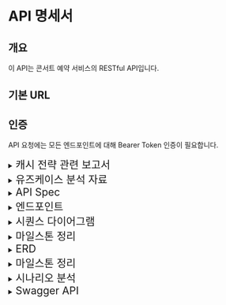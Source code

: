 # API 명세서

## 개요

이 API는 콘서트 예약 서비스의 RESTful API입니다.

## 기본 URL

<!-- `https://api.example.com/v1` -->

## 인증

API 요청에는 모든 엔드포인트에 대해 Bearer Token 인증이 필요합니다.

<details>
  <summary><span style="font-size: 1.5em;">캐시 전략 관련 보고서</span></summary>

### 캐시 전략 분석

#### 1. 캐싱이란 \*nest.js 공식문서 발췌

    - 캐싱은 앱의 성능을 향상시킬 수 있는 훌륭하면서도 간단한 테크닉 입니다.
    - 캐싱은 고성능 데이터 액세스를 제공하는 임시 데이터 저장소 역할을 합니다.

#### 2. 캐싱의 필요성

    (1) DB I/O 를 줄인다.
    (2) 응답시간을 단축시킨다.
      - 현재 API 중 가장 DB I/O가 빈번하게 일어날 것 같은 API -> 콘서트 조회 API

#### 3. 콘서트 조회 API

    - API 조회 되는 시점에서 Cache 생성
    - 콘서트 및 상세내용이 수정 되는 시점에서 Cache 폭파
    - API 조회 시 Cache 확인, Cache가 존재하지 않는 경우 신규 Cache 보여주기

#### 개발된 API 중 콘서트 조회 API만 선택한 이유

    1. 고려된 API는 총 3가지
      1) 콘서트 조회
      2) 유저 데이터 조회
        - 현업에서 유저 정보의 경우 userName이나 세션 ID같은 부분을 암호화로 FE에 제공하는 것으로 이해
      3) 대기열
        - 대기열을 redis로 변경했기 때문에 캐싱을 하는 것은 의미 없는 짓이라고 생각함.

</details>

<details>
  <summary><span style="font-size: 1.5em;">유즈케이스 분석 자료</span></summary>

### 유즈케이스 분석

- 유저 대기열 토큰 발급

  - 문제 : 다수의 유저가 동시에 대기열 토큰을 요청할 경우, 동일한 대기 순서가 부여되거나 데이터 충돌이 발생할 수 있습니다.
  - 해결 : 대기열의 경우 분산환경, 데이터 일관성, 성능 유지를 위해 Redis의 Simple lock를 고려했습니다.
  - 추가 : Redis 서버 에러를 고려해야 한다는 생각도 하는중입니다.

- 좌석 예약 요청

  - 문제 : 동일한 좌석에 대해 다수의 유저가 동시에 예약 요청을 할 경우, 두 명 이상의 유저에게 동일한 좌석이 임시 예약 상태로 제공될 수 있습니다.
  - 해결 : 충돌 빈도가 토큰 발급 보다 상대적으로 낮다고 생각, 낙관락 + 재시도를 통해 최적화를 진행하는 것 고려했습니다.

- 결제 API
  - 문제 : 동일한 좌석에 대해 다수의 유저가 결제 요청을 할 경우, 두 명 이상의 유저에게 동일한 좌석이 결제 완료 상태로 배정될 수 있습니다.
  - 해결 : 결제의 경우 데이터 일관성을 보장 하기 위해 비관락을 고려했습니다.

</details>

<details>
  <summary><span style="font-size: 1.5em;">API Spec</span></summary>

### 유저 토큰 발급 API

- 로그인
- 로그아웃
- 유저 조회
- 유저 전체 조회
<!-- - 토큰 발급 -->

### 예약 가능 날짜 / 좌석 API

- 콘서트 조회
- 콘서트 등록
- 콘서트 삭제
- 예약 가능 날짜 조회
- 예약 가능 날짜 별 좌석 조회

### 좌석 예약 요청 API

- 예약 가능 날짜 별 좌석 예약
- 좌석 예약 취소 요청

### 잔액 충전 / 조회 API

- 잔액 조회
- 잔액 충전

### 결제 API

- 결제 요청
</details>

<details>
  <summary><span style="font-size: 1.5em;">엔드포인트</span></summary>

### 유저 토큰 발급 API

#### 로그인

##### EndPoint

- **URL**: `/login`
- **Method**: `POST`
- **Description**: 로그인 기능

##### Request

- **Headers**:
  - `Authorization`: `Bearer {token}`
  - `Content-Type`: `application/json`
- **Body**:
  ```json
  {
    "userId": "string",
    "password": "string"
  }
  ```

##### Response

- **Success(201)**:
  ```json
  {
    "userId": "string",
    "token": "jwt토큰"
  }
  ```
- **Error(400)**:
  ```json
  {
    "error": "400",
    "message": "Invalid input data"
  }
  ```

##### Error

- 400 : 잘못된 요청
- 401 : 인증 실패
- 403 : 접근 권한 없음
- 404 : 리소스 없음
- 500 : 서버 오류

#### 로그아웃

##### EndPoint

- **URL**: `/logout`
- **Method**: `POST`
- **Description**: 로그아웃 기능

##### Request

- **Headers**:
  - `Authorization`: `Bearer {token}`
  - `Content-Type`: `application/json`
- **Body**:
  ```json
  {
    "userId": "string"
  }
  ```

##### Response

- **Success(201)**:
  ```json
  {
    "token": null
  }
  ```

#### 유저 조회

##### EndPoint

- **URL**: `/getUserInfo`
- **Method**: `POST`
- **Description**: 특정 유저 조회

##### Request

- **Headers**:
  - `Authorization`: `Bearer {token}`
  - `Content-Type`: `application/json`
- **Body**:
  ```json
  {
    "userId": "string"
  }
  ```

##### Response

- **Success(201)**:
  ```json
  {
    "userId": "string",
    "userName": "string",
    "userEmail": "string",
    "token": "string"
  }
  ```
- **Error(404)**:
  ```json
  {
    "error": 404,
    "message": "Not found"
  }
  ```

#### 유저 전체 조회

##### EndPoint

- **URL**: `/getUserInfoAll`
- **Method**: `POST`
- **Description**: 전체 유저 조회

##### Request

- **Headers**:
  - `Authorization`: `Bearer {token}`
  - `Content-Type`: `application/json`
- **Body**:
  ```json
  {}
  ```

##### Response

- **Success(201)**:
  ```json
  [
    {
      "userId": "string",
      "userName": "string",
      "userEmail": "string",
      "token": "string"
    },
    {
      "userId": "string",
      "userName": "string",
      "userEmail": "string",
      "token": "string"
    },
    {
      "userId": "string",
      "userName": "string",
      "userEmail": "string",
      "token": "string"
    }
  ]
  ```
- **Error(404)**:
  ```json
  {
    "error": 404,
    "message": "Not found"
  }
  ```

<!-- #### 유저 토큰 발급

##### EndPoint

- **URL**: `/setToken`
- **Method**: `POST`
- **Description**: 토큰 발급

##### Request

- **Headers**:
  - `Authorization`: `Bearer {token}`
  - `Content-Type`: `application/json`
- **Body**:
  ```json
  {
    "userId": "string"
  }
  ```

##### Response

- **Success(201)**:
  ```json
  {
    "userId": "string",
    "token": "string"
  }
  ``` -->

### 예약 가능 날짜 / 좌석 API

#### 콘서트 조회

##### EndPoint

- **URL**: `/getConcert`
- **Method**: `POST`
- **Description**: 전체 콘서트를 조회

##### Request

- **Headers**:
  - `Authorization`: `Bearer {token}`
  - `Content-Type`: `application/json`
- **Body**:
  ```json
  {
    "concertName": "string"
  }
  ```

##### Response

- **Success(201)**:

  ```json
  [
    {
      "concertName" : "string",
      "concertOpenedDate" : "dateTime",
      "concertClosedDate" : "dateTime",
      "concertMaxCapacity" : number,
      "concertApplyCapacity" : number
    },
    {
      "concertName" : "string",
      "concertOpenedDate" : "dateTime",
      "concertClosedDate" : "dateTime",
      "concertMaxCapacity" : number,
      "concertApplyCapacity" : number
    }
  ]

  ```

- **Error(404)**:
  ```json
  {
    "error": "404",
    "message": "Not Found"
  }
  ```

#### 콘서트 등록

##### EndPoint

- **URL**: `/setConcert`
- **Method**: `POST`
- **Description**: 콘서트 등록

##### Request

- **Headers**:
  - `Authorization`: `Bearer {token}`
  - `Content-Type`: `application/json`
- **Body**:
  ```json
  {
    "concertName" : "string",
    "concertOpenedDate" : "dateTime",
    "concertClosedDate" : "dateTime",
    "concertMaxCapacity" : number
  }
  ```

##### Response

- **Success(201)**:

  ```json
  {
    "concertId": number,
    "concertName" : "string",
    "concertOpenedDate" : "dateTime",
    "concertClosedDate" : "dateTime",
    "concertMaxCapacity" : number,
    "concertApplyCapacity" : number
  }
  ```

#### 콘서트 삭제

##### EndPoint

- **URL**: `/delConcert`
- **Method**: `POST`
- **Description**: 콘서트 삭제

##### Request

- **Headers**:

  - `Authorization`: `Bearer {token}`
  - `Content-Type`: `application/json`

- **Body**:
  ```json
  {
    "concertName": "string",
    "concertOpenDate": "dateTime"
  }
  ```

##### Response

- **Success(201)**:

  ```json
  {
    "result" : boolean
  }
  ```

- **Error(404)**:
  ```json
  {
    "error": "404",
    "message": "Not Found"
  }
  ```

#### 예약 가능 날짜 조회

##### EndPoint

- **URL**: `/getConcertDate`
- **Method**: `POST`
- **Description**: 예약 가능 날짜 조회

##### Request

- **Headers**:

  - `Authorization`: `Bearer {token}`
  - `Content-Type`: `application/json`

- **Body**:
  ```json
  {
    "concertName": "string"
  }
  ```

##### Response

- **Success(201)**:

  ```json
  [
    {
      "concertName" : "string",
      "concertOpenedDate" : dateTime
    },
    {
      "concertName" : "string",
      "concertOpenedDate" : dateTime
    },
    {
      "concertName" : "string",
      "concertOpenedDate" : dateTime
    },
    {
      "concertName" : "string",
      "concertOpenedDate" : dateTime
    }
  ]
  ```

- **Error(404)**:
  ```json
  {
    "error": "404",
    "message": "Not Found"
  }
  ```

#### 예약 가능 날짜 별 좌석 조회

##### EndPoint

- **URL**: `/getConcertDateToCapacity`
- **Method**: `POST`
- **Description**: 예약 가능 날짜 별 좌석 조회

##### Request

- **Headers**:

  - `Authorization`: `Bearer {token}`
  - `Content-Type`: `application/json`

- **Body**:
  ```json
  {
    "concertName" : "string",
    "concertOpenedDate" : dateTime
  }
  ```

##### Response

- **Success(201)**:

  ```json
  [
    {
      "concertName" : "string",
      "concertOpenedDate" : dateTime,
      "concertSeatNumber" : [ number, number, number ]
    }
  ]
  ```

- **Error(404)**:
  ```json
  {
    "error": "404",
    "message": "Not Found"
  }
  ```

### 좌석 예약 요청 API

#### 예약 가능 날짜 별 좌석 예약

##### EndPoint

- **URL**: `/setConcertDateToCapacity`
- **Method**: `POST`
- **Description**: 예약 가능 날짜 별 좌석 예약

##### Request

- **Headers**:

  - `Authorization`: `Bearer {token}`
  - `Content-Type`: `application/json`

- **Body**:
  ```json
  {
    "concertname" : string,
    "concertOpenedDate" : dateTime,
    "concertSeatNumber" : number
  }
  ```

##### Response

- **Success(201)**:

  ```json
  {
    "result" : boolean
  }
  ```

- **Error(404)**:
  ```json
  {
    "error": "404",
    "message": "Not Found"
  }
  ```

#### 좌석 예약 취소 요청

##### EndPoint

- **URL**: `/delConcertDateToCapacity`
- **Method**: `POST`
- **Description**: 좌석 예약 취소 요청

##### Request

- **Headers**:

  - `Authorization`: `Bearer {token}`
  - `Content-Type`: `application/json`

- **Body**:
  ```json
  {
    "concertName" : string,
    "concertOpenedDate" : dateTime,
    "concertSeatNumber" : number
  }
  ```

##### Response

- **Success(201)**:

  ```json
  {
    "result": boolean
  }
  ```

- **Error(404)**:
  ```json
  {
    "error": "404",
    "message": "Not Found"
  }
  ```

### 잔액 충전 / 조회 API

#### 잔액 조회

##### EndPoint

- **URL**: `/getAmount`
- **Method**: `POST`
- **Description**: 잔액 조회

##### Request

- **Headers**:

  - `Authorization`: `Bearer {token}`
  - `Content-Type`: `application/json`

- **Body**:
  ```json
  {
    "userId": "string"
  }
  ```

##### Response

- **Success(201)**:

  ```json
  {
    "userId": "string",
    "userAmount": number
  }
  ```

#### 잔액 충전

##### EndPoint

- **URL**: `/setAmount`
- **Method**: `POST`
- **Description**: 잔액 충전

##### Request

- **Headers**:

  - `Authorization`: `Bearer {token}`
  - `Content-Type`: `application/json`

- **Body**:
  ```json
  {
    "userId" : "string",
    "chargeAmount" : number
  }
  ```

##### Response

- **Success(201)**:

  ```json
  {
    "userId": "string",
    "userAmount": number
  }
  ```

### 결제 API

#### 결제 요청

##### EndPoint

- **URL**: `/setPayment`
- **Method**: `POST`
- **Description**: 결제 요청

##### Request

- **Headers**:

  - `Authorization`: `Bearer {token}`
  - `Content-Type`: `application/json`

- **Body**:
  ```json
  {
    "userId": "string",
    "usingAmount": number
  }
  ```

##### Response

- **Success(201)**:

  ```json
  {
    "result": boolean
  }
  ```

- **Error(500)**:

  ```json
  {
    "error": "500",
    "message": "금액이 부족합니다".
  }
  ```

  </details>

<details>
  <summary><span style="font-size: 1.5em;">시퀀스 다이어그램</span></summary>
  
  - 로그인 시나리오
  ![로그인_시나리오](./src/asset/로그인_시나리오.png)
  
  - 충전 시나리오
  ![충전_시나리오](./src/asset/충전_시나리오.png)

- 콘서트 예약 시나리오
  ![콘서트_예약_시나리오](./src/asset/콘서트_예약_시나리오.png)

</details>

<details>
  <summary><span style="font-size: 1.5em;">마일스톤 정리</span></summary>
  
  ![프로젝트_마일스톤](./src/asset/프로젝트_마일스톤.png)

</details>

<details>
  <summary><span style="font-size: 1.5em;">ERD</span></summary>
  
  ![ERD](./src/asset/erd_구조.png)

</details>

<details>
  <summary><span style="font-size: 1.5em;">마일스톤 정리</span></summary>
  
  ![프로젝트_마일스톤](./src/asset/프로젝트_마일스톤.png)

</details>

<details>
  <summary><span style="font-size: 1.5em;">시나리오 분석</span></summary>
  
  ### 유저 대기열 토큰 기능
  * 유저 토큰 발급
    - 유저는 서비스에 접속하여 대기열 토큰을 요청합니다.
    - 서버는 유저의 UUID와 대기열 정보를 포함한 토큰을 생성하여 반환합니다.
    - 대기열 정보에는 대기 순서와 잔여 시간이 포함될 수 있습니다.
    - 유저는 발급받은 토큰을 이용하여 다른 API를 호출할 수 있습니다.
  
  ### 예약 가능 날짜 / 좌석 API
  * 예약 가능 날짜 조회
    - 유저는 예약 가능한 날짜 목록을 요청합니다.
    - 서버는 예약 가능한 날짜 목록을 반환합니다.
  * 예약 가능 좌석 조회
    - 유저는 특정 날짜의 예약 가능한 좌석 정보를 요청합니다.
    - 서버는 해당 날짜의 예약 가능한 좌석 정보를 반환합니다.
  
  ### 좌석 예약 요청 API
  * 좌석 예약 요청
    - 유저는 날짜와 좌석 번호를 입력하여 좌석 예약을 요청합니다.
    - 서버는 해당 좌석을 임시 예약 상태로 변경하고, 유저에게 5분 동안 임시 배정합니다.
    - 유저는 5분 내에 결제를 완료해야 합니다.
    - 5분 내에 결제가 완료되지 않으면 임시 예약이 해제되고, 다른 유저가 해당 좌석을 예약할 수 있게 됩니다.
  
  ### 잔액 충전 / 조회 API
  * 잔액 충전
    - 유저는 충전 금액을 입력하여 잔액을 충전합니다.
    - 서버는 유저의 잔액을 업데이트합니다.
  * 잔액 조회
    - 유저는 자신의 잔액을 조회합니다.
    - 서버는 유저의 잔액을 반환합니다.
  
  ### 결제 API
  * 결제 요청
    - 유저는 임시 예약된 좌석에 대한 결제를 요청합니다.
    - 서버는 유저의 잔액을 확인하고 결제를 처리합니다.
    - 결제가 완료되면 좌석 소유권을 유저에게 배정하고, 대기열 토큰을 만료시킵니다.

</details>

<details>
  <summary><span style="font-size: 1.5em;">Swagger API</span></summary>
  
  ![프로젝트_마일스톤](./src/asset/swagger%20api.png)

</details>
